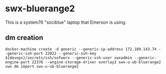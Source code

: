 # swx-bluerange2

This is a system76 "sociblue" laptop that Emerson is using.

## dm creation

    docker-machine create -d generic --generic-ip-address 172.109.143.74 --generic-ssh-port 22022 --generic-ssh-key ${devops}/secrets/ssh/sofwerx --generic-ssh-user swxadmin --generic-engine-port 22376 --engine-storage-driver overlay2 swx-u-ub-bluerange2
    swx dm import swx-u-ub-bluerange2

